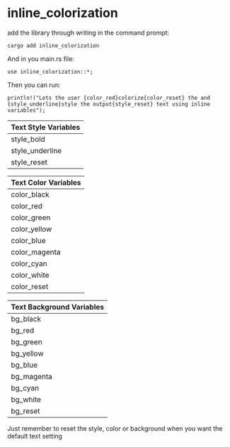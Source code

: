 # inline_colorization
add the library through writing in the command prompt:
```
cargo add inline_colorization
```
And in you main.rs file:
```
use inline_colorization::*;
```
Then you can run:
```
println!("Lets the user {color_red}colorize{color_reset} the and {style_underline}style the output{style_reset} text using inline variables");
```
| Text Style Variables |
|----------------------|
| style_bold           |
| style_underline      |
| style_reset          |


| Text Color Variables |
|----------------------|
| color_black          |
| color_red            |
| color_green          |
| color_yellow         |
| color_blue           |
| color_magenta        |
| color_cyan           |
| color_white          |
| color_reset          |


| Text Background Variables |
|---------------------------|
| bg_black                  |
| bg_red                    |
| bg_green                  |
| bg_yellow                 |
| bg_blue                   |
| bg_magenta                |
| bg_cyan                   |
| bg_white                  |
| bg_reset                  |

Just remember to reset the style, color or background when you want the default text setting

  
